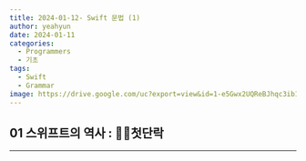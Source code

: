 ```yaml
---
title: 2024-01-12- Swift 문법 (1)
author: yeahyun
date: 2024-01-11
categories:
  - Programmers
  - 기초
tags:
  - Swift
  - Grammar
image: https://drive.google.com/uc?export=view&id=1-e5Gwx2UQReBJhqc3ib1BvoYmKuCatQB
---
```

## 01 스위프트의 역사 : 첫단락
---


